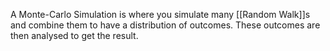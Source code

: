 A Monte-Carlo Simulation is where you simulate many [[Random Walk]]s and combine them to have a distribution of outcomes. These outcomes are then analysed to get the result.